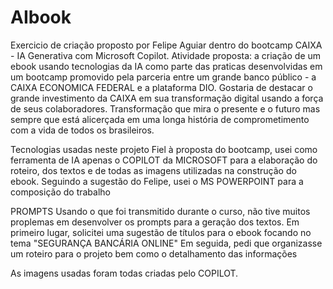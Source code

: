 # AIbook
Exercicio de criação proposto por Felipe Aguiar dentro do bootcamp CAIXA - IA Generativa com Microsoft Copilot.
Atividade proposta: a criação de um ebook usando tecnologias da IA como parte das praticas desenvolvidas em um bootcamp promovido pela parceria entre um grande banco público - a CAIXA ECONOMICA FEDERAL  e a plataforma DIO.
Gostaria de destacar o grande investimento da CAIXA em sua transformação digital usando a força de seus colaboradores. Transformação que mira o presente e o futuro mas sempre que está alicerçada em uma longa história de comprometimento com a vida de todos os brasileiros.

Tecnologias usadas neste projeto
Fiel à proposta do bootcamp, usei como ferramenta de IA apenas o COPILOT da MICROSOFT para a elaboração do roteiro, dos textos e de todas as imagens utilizadas na construção do ebook.
Seguindo a sugestão do Felipe, usei o MS POWERPOINT para a composição do trabalho

PROMPTS 
Usando o que foi transmitido durante o curso, não tive muitos proplemas em desenvolver os prompts para a geração dos textos.
Em primeiro lugar, solicitei uma sugestão de títulos para o ebook focando no tema "SEGURANÇA BANCÁRIA ONLINE"
Em seguida, pedi que organizasse um roteiro para o projeto bem como o detalhamento das informações

As imagens usadas foram todas criadas pelo COPILOT. 
